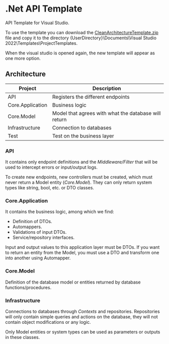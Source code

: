# .Net API Template

API Template for Visual Studio.

To use the template you can download the [CleanArchitectureTemplate.zip](https://github.com/alinares94/net-api-template/blob/main/CleanArchitectureTemplate.zip) file and copy it to the directory {UserDirectory}\Documents\Visual Studio 2022\Templates\ProjectTemplates.

When the visual studio is opened again, the new template will appear as one more option.

## Architecture

| Project          | Description                                                        |
| ----------------- | ------------------------------------------------------------------ |
| API | Registers the different endpoints |
| Core.Application | Business logic |
| Core.Model | Model that agrees with what the database will return |
| Infrastructure | Connection to databases |
| Test | Test on the business layer |

### API

It contains only endpoint definitions and the *Middleware/Filter* that will be used to intercept errors or input/output logs.

To create new endpoints, new controllers must be created, which must never return a Model entity (*Core.Model*). They can only return system types like string, bool, etc. or DTO classes.

### Core.Application

It contains the business logic, among which we find:

- Definition of DTOs.
- Automappers.
- Validations of input DTOs.
- Service/repository interfaces.

Input and output values to this application layer must be DTOs. If you want to return an entity from the Model, you must use a DTO and transform one into another using Automapper.

### Core.Model

Definition of the database model or entities returned by database functions/procedures.

### Infrastructure

Connections to databases through *Contexts* and repositories. Repositories will only contain simple queries and actions on the database, they will not contain object modifications or any logic.

Only Model entities or system types can be used as parameters or outputs in these classes.
